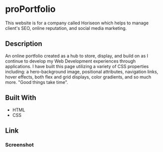 
# proPortfolio
This website is for a company called Horiseon which helps to manage client's SEO, online reputation, and social media marketing.

## Description
An online portfolio created as a hub to store, display, and build on as I continue to develop my Web Development experiences through applications. I have built this page utilizing a variety of CSS properties including: a hero-background image, positional attributes, navigation links, hover effects, both flex and grid displays, color gradients, and so much more. "Good things take time". 

## Built With
* HTML
* CSS

## Link


### Screenshot

